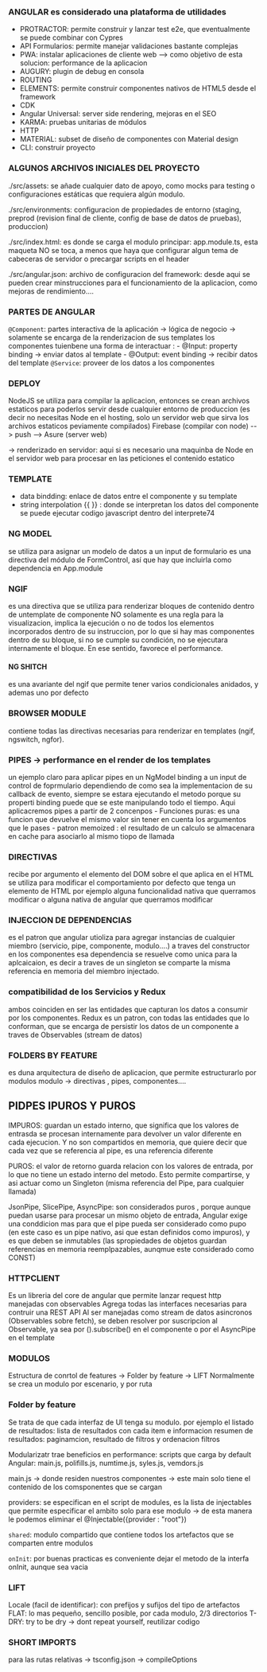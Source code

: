 ### ANGULAR es considerado una plataforma de utilidades

- PROTRACTOR: permite construir y lanzar test e2e, que eventualmente se puede combinar con Cypres
- API Formularios: permite manejar  validaciones bastante complejas
- PWA: instalar aplicaciones de cliente web --> como objetivo de esta solucion: performance de la aplicacion
- AUGURY: plugin de debug en consola
- ROUTING
- ELEMENTS: permite construir componentes nativos de HTML5 desde el framework
- CDK
- Angular Universal: server side rendering, mejoras en el SEO
- KARMA: pruebas unitarias de módulos
- HTTP
- MATERIAL: subset de diseño de componentes con Material design
- CLI: construir proyecto


### ALGUNOS ARCHIVOS INICIALES DEL PROYECTO
./src/assets: se añade cualquier dato de apoyo, como mocks para testing o configuraciones estáticas que requiera algún modulo.

./src/environments: configuracion de propiedades de entorno (staging, preprod (revision final de cliente, config de base de datos de pruebas), produccion)

./src/index.html: es donde se carga el modulo principar: app.module.ts, esta maqueta NO se toca, a menos que haya que configurar algun tema de cabeceras de servidor o precargar scripts en el header

./src/angular.json: archivo de configuracion del framework: desde aqui se pueden crear minstrucciones para el funcionamiento de la aplicacion, como mejoras de rendimiento....


### PARTES DE ANGULAR
`@Component`: partes interactiva de la aplicación -> lógica de negocio -> solamente se encarga de la renderizacion de sus templates
los componentes tuienbene una forma de interactuar :
    - @Input: property binding -> enviar datos al template
    - @Output: event binding -> recibir datos del template
`@Service`: proveer de los datos a los componentes  

### DEPLOY
NodeJS se utiliza para compilar la aplicacion, entonces se crean archivos estaticos para poderlos servir desde cualquier entorno de produccion (es decir no necesitas Node en el hosting, solo un servidor web que sirva los archivos estaticos peviamente compilados)
Firebase (compilar con node) --> push --> Asure (server web)

-> renderizado en servidor: aqui si es necesario una maquinba de Node en el servidor web para procesar en las peticiones el contenido estatico   


### TEMPLATE
- data bindding: enlace de datos entre el componente y su template
- string interpolation {{ }} : donde se interpretan los datos del componente
se puede ejecutar codigo javascript dentro del interprete74


### NG MODEL
se utiliza para asignar un modelo de datos a un input de formulario
es una directiva del módulo de FormControl, así que hay que incluirla como dependencia en App.module


### NGIF
es una directiva que se utiliza para renderizar bloques de contenido dentro de untemplate de componente
NO solamente es una regla para la visualizacion, implica la ejecución o no de todos los elementos incorporados dentro de su instruccion, por lo que si hay mas componentes dentro de su bloque, si no se cumple su condición, no se ejecutara internamente el bloque.
En ese sentido, favorece el performance.

#### NG SHITCH
es una avariante del ngif que permite tener varios condicionales anidados, y ademas uno por defecto


###  BROWSER MODULE
contiene todas las directivas necesarias para renderizar en templates (ngif, ngswitch, ngfor).

### PIPES -> performance en el render de los templates
un ejemplo claro para aplicar pipes en un NgModel binding a un input de control de foprmulario
dependiendo de como sea la implementacion de su callback de evento, siempre se estara ejecutando el metodo porque su properti binding puede que se este manipulando todo el tiempo.
Aqui aplicacremos pipes a partir de 2 concenpos
    - Funciones puras: es una funcion que devuelve el mismo valor sin tener en cuenta los argumentos que le pases
    - patron memoized : el resultado de un calculo se almacenara en cache para asociarlo al mismo tiopo de llamada
    

### DIRECTIVAS
recibe por argumento el elemento del DOM sobre el que aplica en el HTML
se utiliza para modificar el comportamiento por defecto que tenga un elemento de HTML
por ejemplo alguna funcionalidad nativa que querramos modificar
o alguna nativa de angular que querramos modificar


### INJECCION DE DEPENDENCIAS
es el patron que angular utioliza para agregar instancias de cualquier miembro (servicio, pipe, componente, modulo....) a traves del constructor en los componentes
esa dependencia se resuelve como unica para la aplcaicaion, es decir a traves de un singleton se comparte la misma referencia en memoria del miembro injectado.

### compatibilidad de los Servicios y Redux
ambos coinciden en ser las entidades que capturan los datos a consumir por los componentes.
Redux es un patron, con todas las entidades que lo conforman, que se encarga de persistir los datos de un componente a traves de Observables (stream de datos)

### FOLDERS BY FEATURE
es duna arquitectura de diseño de aplicacion, que permite estructurarlo por modulos
modulo -> directivas , pipes, componentes....


## PIDPES IPUROS Y PUROS
IMPUROS: guardan un estado interno, que significa que los valores de entrasda se procesan internamente para devolver un valor diferente en cada ejecucion. Y no son compartidos en memoria, que quiere decir que cada vez que se referencia al pipe, es una referencia diferente

PUROS: el valor de retorno guarda relacion con los valores de entrada, por lo que no tiene un estado interno del metodo. Esto permite compartirse, y asi actuar como un Singleton (misma referencia del Pipe, para cualquier llamada)

JsonPipe, SlicePipe, AsyncPipe: son considerados puros , porque aunque puedan usarse para procesar un mismo objeto de entrada, Angular exige una conddicion mas para que el pipe pueda ser considerado como pupo (en este caso es un pipe nativo, asi que estan definidos como impuros), y es que deben se inmutables (las spropiedades de objetos guardan referencias en memoria reemplpazables, aunqmue este considerado como CONST)

### HTTPCLIENT
Es un libreria del core de angular que permite lanzar request http manejadas con observables
Agrega todas las interfaces necesarias para contruir una REST API
Al ser manejadas como stream de datos asincronos (Observables sobre fetch), se  deben resolver por suscripcion al Observable,
ya sea por ().subscribe() en el componente o por el AsyncPipe en el template

### MODULOS
Estructura de conrtol de features -> Folder by feature -> LIFT
Normalmente se crea un modulo por escenario, y por ruta


### Folder by feature
Se trata de que cada interfaz de UI tenga su modulo.
por ejemplo el listado de resultados: lista de resultados con cada item e informacion
resumen de resultados: paginamcion, resultado de filtros y ordenacion
filtros
 
Modularizatr trae beneficios en performance: 
scripts que carga by default Angular: main.js, polifills.js, numtime.js, syles.js, vemdors.js

main.js -> donde residen nuestros componentes -> este main solo tiene el contenido de los comsponentes que se cargan

providers: se especifican en el script de modules, es la lista de injectables que permite especificar el ambito solo para ese modulo -> de esta manera le podemos eliminar el 
@Injectable({provider : "root"}) 

`shared`: modulo compartido que contiene todos los artefactos que se comparten entre modulos

`onInit`: por buenas practicas es conveniente dejar el metodo de la interfa onInit, aunque sea vacia

### LIFT
Locale (facil de identificar): con prefijos y sufijos del tipo de artefactos
FLAT: lo mas pequeño, sencillo posible, por cada modulo, 2/3 directorios
T-DRY: try to be dry -> dont repeat yourself, reutilizar codigo


### SHORT IMPORTS
para las rutas relativas -> tsconfig.json -> compileOptions

